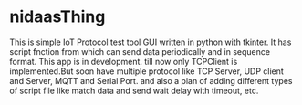 # nidaasThing

This is simple IoT Protocol test tool GUI written in python with tkinter. It has script fnction from which can send data periodically and in sequence format. 
This app is in development. till now only TCPClient is implemented.But soon have multiple protocol like TCP Server, UDP client and Server, MQTT and Serial Port. and also a plan of adding different types of script file like match data and send wait delay with timeout, etc.
